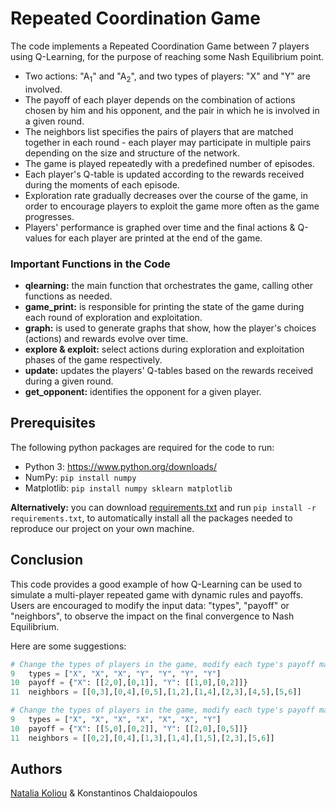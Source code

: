 # Repeated Coordination Game

The code implements a Repeated Coordination Game between 7 players using Q-Learning, for the purpose of reaching some Nash Equilibrium point.
* Two actions: "A<sub>1</sub>" and "A<sub>2</sub>", and two types of players: "X" and "Y" are involved.
* The payoff of each player depends on the combination of actions chosen by him and his opponent, and the pair in which he is involved in a given round.
* The neighbors list specifies the pairs of players that are matched together in each round - each player may participate in multiple pairs depending on the size and structure of the network.
* The game is played repeatedly with a predefined number of episodes.
* Each player's Q-table is updated according to the rewards received during the moments of each episode.
* Exploration rate gradually decreases over the course of the game, in order to encourage players to exploit the game more often as the game progresses.
* Players' performance is graphed over time and the final actions & Q-values for each player are printed at the end of the game.

### Important Functions in the Code ####
* **qlearning:** the main function that orchestrates the game, calling other functions as needed.
* **game_print:** is responsible for printing the state of the game during each round of exploration and exploitation.
* **graph:** is used to generate graphs that show, how the player's choices (actions) and rewards evolve over time.
* **explore & exploit:** select actions during exploration and exploitation phases of the game respectively. 
* **update:** updates the players' Q-tables based on the rewards received during a given round.
* **get_opponent:** identifies the opponent for a given player.

## Prerequisites
The following python packages are required for the code to run:
* Python 3: https://www.python.org/downloads/
* NumPy: ```pip install numpy```
* Matplotlib: ```pip install numpy sklearn matplotlib```

**Alternatively:** you can download [requirements.txt](https://github.com/nataliakoliou/Repeated-Coordination-Game/blob/main/requirements.txt) and run ```pip install -r requirements.txt```, to automatically install all the packages needed to reproduce our project on your own machine.

## Conclusion
This code provides a good example of how Q-Learning can be used to simulate a multi-player repeated game with dynamic rules and payoffs. Users are encouraged to modify the input data: "types", "payoff" or "neighbors", to observe the impact on the final convergence to Nash Equilibrium.

Here are some suggestions:
```python
# Change the types of players in the game, modify each type's payoff matrix, or edit the way players communicate with each other
9   types = ["X", "X", "X", "Y", "Y", "Y", "Y"]
10  payoff = {"X": [[2,0],[0,1]], "Y": [[1,0],[0,2]]}
11  neighbors = [[0,3],[0,4],[0,5],[1,2],[1,4],[2,3],[4,5],[5,6]]
```

```python
# Change the types of players in the game, modify each type's payoff matrix, or edit the way players communicate with each other
9   types = ["X", "X", "X", "X", "X", "X", "Y"]
10  payoff = {"X": [[5,0],[0,2]], "Y": [[2,0],[0,5]]}
11  neighbors = [[0,2],[0,4],[1,3],[1,4],[1,5],[2,3],[5,6]]
```

## Authors
[Natalia Koliou](https://www.linkedin.com/in/natalia-koliou-b37b01197/) & Konstantinos Chaldaiopoulos

